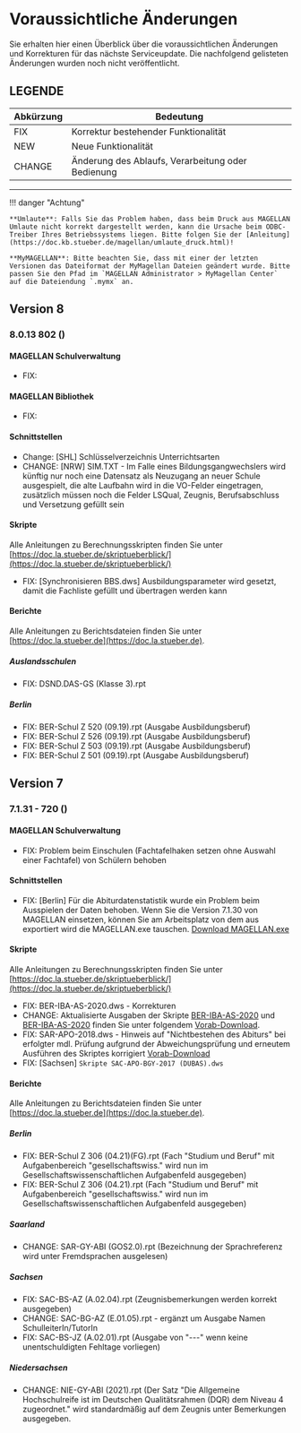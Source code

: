 # Voraussichtliche Änderungen

Sie erhalten hier einen Überblick über die voraussichtlichen Änderungen und Korrekturen für das nächste Serviceupdate. Die nachfolgend gelisteten Änderungen wurden noch nicht veröffentlicht.

## LEGENDE

Abkürzung | Bedeutung
--------- | ---------
FIX       | Korrektur bestehender Funktionalität
NEW       | Neue Funktionalität
CHANGE    | Änderung des Ablaufs, Verarbeitung oder Bedienung

---

!!! danger "Achtung"

    **Umlaute**: Falls Sie das Problem haben, dass beim Druck aus MAGELLAN Umlaute nicht korrekt dargestellt werden, kann die Ursache beim ODBC-Treiber Ihres Betriebssystems liegen. Bitte folgen Sie der [Anleitung](https://doc.kb.stueber.de/magellan/umlaute_druck.html)!

    **MyMAGELLAN**: Bitte beachten Sie, dass mit einer der letzten Versionen das Dateiformat der MyMagellan Dateien geändert wurde. Bitte passen Sie den Pfad im `MAGELLAN Administrator > MyMagellan Center` auf die Dateiendung `.mymx` an.

## Version 8

### 8.0.13 802 ()

#### MAGELLAN Schulverwaltung

* FIX: 

#### MAGELLAN Bibliothek

* FIX: 

#### Schnittstellen

 * Change: [SHL] Schlüsselverzeichnis Unterrichtsarten
 * CHANGE: [NRW] SIM.TXT - Im Falle eines Bildungsgangwechslers wird künftig nur noch eine Datensatz als Neuzugang an neuer Schule ausgespielt, die alte Laufbahn wird in die VO-Felder eingetragen, zusätzlich müssen noch die Felder LSQual, Zeugnis, Berufsabschluss und Versetzung gefüllt sein

#### Skripte
  
Alle Anleitungen zu Berechnungsskripten finden Sie unter [https://doc.la.stueber.de/skriptueberblick/](https://doc.la.stueber.de/skriptueberblick/)

* FIX: [Synchronisieren BBS.dws] Ausbildungsparameter wird gesetzt, damit die Fachliste gefüllt und übertragen werden kann

#### Berichte

Alle Anleitungen zu Berichtsdateien finden Sie unter [https://doc.la.stueber.de](https://doc.la.stueber.de).

##### Auslandsschulen

* FIX: DSND.DAS-GS (Klasse 3).rpt 

##### Berlin

* FIX: BER-Schul Z 520 (09.19).rpt (Ausgabe Ausbildungsberuf)
* FIX: BER-Schul Z 526 (09.19).rpt (Ausgabe Ausbildungsberuf)
* FIX: BER-Schul Z 503 (09.19).rpt (Ausgabe Ausbildungsberuf)
* FIX: BER-Schul Z 501 (09.19).rpt (Ausgabe Ausbildungsberuf)

## Version 7

### 7.1.31 - 720 ()

#### MAGELLAN Schulverwaltung

* FIX: Problem beim Einschulen (Fachtafelhaken setzen ohne Auswahl einer Fachtafel) von Schülern behoben

#### Schnittstellen

* FIX: [Berlin] Für die Abiturdatenstatistik wurde ein Problem beim Ausspielen der Daten behoben. Wenn Sie die Version 7.1.30 von MAGELLAN einsetzen, können Sie am Arbeitsplatz von dem aus exportiert wird die MAGELLAN.exe tauschen. [Download MAGELLAN.exe](https://my.hidrive.com/lnk/85yJiIJU)

#### Skripte
  
Alle Anleitungen zu Berechnungsskripten finden Sie unter [https://doc.la.stueber.de/skriptueberblick/](https://doc.la.stueber.de/skriptueberblick/)

* FIX: BER-IBA-AS-2020.dws - Korrekturen
* CHANGE: Aktualisierte Ausgaben der Skripte [BER-IBA-AS-2020](https://doc.la.stueber.de/03.ber/ber-iba-hj-2020dws/) und [BER-IBA-AS-2020](https://doc.la.stueber.de/03.ber/ber-iba-as-2020dws/) finden Sie unter folgendem [Vorab-Download](https://my.hidrive.com/lnk/IByJi3hD).
* FIX: SAR-APO-2018.dws - Hinweis auf "Nichtbestehen des Abiturs" bei erfolgter mdl. Prüfung aufgrund der Abweichungsprüfung und erneutem Ausführen des Skriptes korrigiert [Vorab-Download](https://my.hidrive.com/lnk/DaypC5gW)
* FIX: [Sachsen] `Skripte SAC-APO-BGY-2017 (DUBAS).dws` 

#### Berichte

Alle Anleitungen zu Berichtsdateien finden Sie unter [https://doc.la.stueber.de](https://doc.la.stueber.de).

##### Berlin

* FIX: BER-Schul Z 306 (04.21)(FG).rpt (Fach "Studium und Beruf" mit Aufgabenbereich "gesellschaftswiss." wird nun im Gesellschaftswissenschaftlichen Aufgabenfeld ausgegeben)
* FIX: BER-Schul Z 306 (04.21).rpt (Fach "Studium und Beruf" mit Aufgabenbereich "gesellschaftswiss." wird nun im Gesellschaftswissenschaftlichen Aufgabenfeld ausgegeben)

##### Saarland

* CHANGE: SAR-GY-ABI (GOS2.0).rpt (Bezeichnung der Sprachreferenz wird unter Fremdsprachen ausgelesen)

##### Sachsen

* FIX: SAC-BS-AZ (A.02.04).rpt (Zeugnisbemerkungen werden korrekt ausgegeben)
* CHANGE: SAC-BG-AZ (E.01.05).rpt - ergänzt um Ausgabe Namen SchulleiterIn/TutorIn
* FIX: SAC-BS-JZ (A.02.01).rpt (Ausgabe von "---" wenn keine unentschuldigten Fehltage vorliegen)

##### Niedersachsen

* CHANGE: NIE-GY-ABI (2021).rpt (Der Satz "Die Allgemeine Hochschulreife ist im Deutschen Qualitätsrahmen (DQR) dem Niveau 4 zugeordnet." wird standardmäßig auf dem Zeugnis unter Bemerkungen ausgegeben.